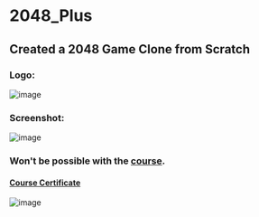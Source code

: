 # 2048_Plus

## Created a 2048 Game Clone from Scratch
### Logo:
![image](https://user-images.githubusercontent.com/44567943/67160094-d0ff8380-f36a-11e9-999c-ef48a2f2f360.png)

### Screenshot:
![image](https://user-images.githubusercontent.com/44567943/67160105-f2f90600-f36a-11e9-9034-3e1f2a9cb833.png)

### Won't be possible with the [course](https://www.udemy.com/course/2048androidgame/).
#### [Course Certificate](https://www.udemy.com/certificate/UC-JGXL4QAD/)
![image](https://user-images.githubusercontent.com/44567943/67160075-8bdb5180-f36a-11e9-9721-6187ddc7ecb2.png)
